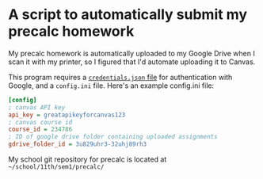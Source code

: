 # A script to automatically submit my precalc homework

My precalc homework is automatically uploaded to my Google Drive when I scan it with my printer, so I figured that I'd automate uploading it to Canvas.

This program requires a [`credentials.json` file](https://cloud.google.com/docs/authentication/getting-started) for authentication with Google, and a `config.ini` file. Here's an example config.ini file:

```ini
[config]
; canvas API key
api_key = greatapikeyforcanvas123
; canvas course id
course_id = 234786
; ID of google drive folder containing uploaded assignments
gdrive_folder_id = 3u829uhr3-32uhj89rh3
```

My school git repository for precalc is located at `~/school/11th/sem1/precalc/`